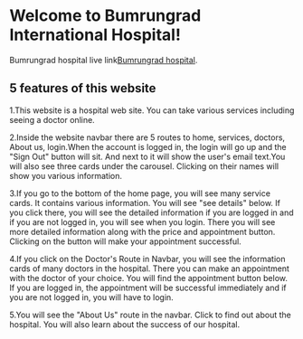 # Welcome to Bumrungrad International Hospital!

Bumrungrad hospital live link[Bumrungrad hospital](https://bumrungrad-hospital.web.app).

## 5 features of this website

1.This website is a hospital web site. You can take various services including seeing a doctor online.

2.Inside the website navbar there are 5 routes to home, services, doctors, About us, login.When the account is logged in, the login will go up and the "Sign Out" button will sit. And next to it will show the user's email text.You will also see three cards under the carousel. Clicking on their names will show you various information.

3.If you go to the bottom of the home page, you will see many service cards. It contains various information. You will see "see details" below. If you click there, you will see the detailed information if you are logged in and if you are not logged in, you will see when you login. There you will see more detailed information along with the price and appointment button. Clicking on the button will make your appointment successful.

4.If you click on the Doctor's Route in Navbar, you will see the information cards of many doctors in the hospital. There you can make an appointment with the doctor of your choice. You will find the appointment button below. If you are logged in, the appointment will be successful immediately and if you are not logged in, you will have to login.

5.You will see the "About Us" route in the navbar. Click to find out about the hospital. You will also learn about the success of our hospital.